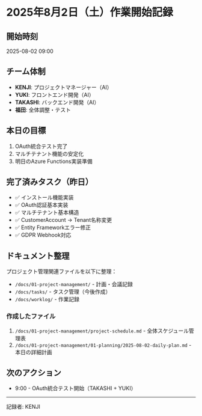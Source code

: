 # 2025年8月2日（土）作業開始記録

## 開始時刻
2025-08-02 09:00

## チーム体制
- **KENJI**: プロジェクトマネージャー（AI）
- **YUKI**: フロントエンド開発（AI）
- **TAKASHI**: バックエンド開発（AI）
- **福田**: 全体調整・テスト

## 本日の目標
1. OAuth統合テスト完了
2. マルチテナント機能の安定化
3. 明日のAzure Functions実装準備

## 完了済みタスク（昨日）
- ✅ インストール機能実装
- ✅ OAuth認証基本実装
- ✅ マルチテナント基本構造
- ✅ CustomerAccount → Tenant名称変更
- ✅ Entity Frameworkエラー修正
- ✅ GDPR Webhook対応

## ドキュメント整理
プロジェクト管理関連ファイルを以下に整理：
- `/docs/01-project-management/` - 計画・会議記録
- `/docs/tasks/` - タスク管理（今後作成）
- `/docs/worklog/` - 作業記録

### 作成したファイル
1. `/docs/01-project-management/project-schedule.md` - 全体スケジュール管理表
2. `/docs/01-project-management/01-planning/2025-08-02-daily-plan.md` - 本日の詳細計画

## 次のアクション
- 9:00 - OAuth統合テスト開始（TAKASHI + YUKI）

---
記録者: KENJI